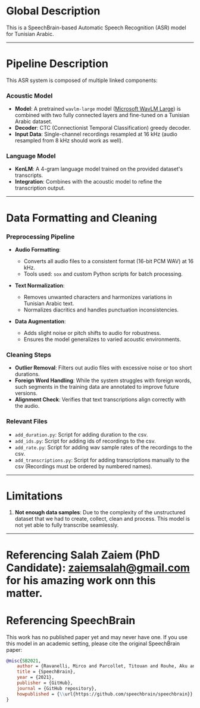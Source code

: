 # Global Description

This is a SpeechBrain-based Automatic Speech Recognition (ASR) model for Tunisian Arabic.

---

# Pipeline Description

This ASR system is composed of multiple linked components:

### Acoustic Model
- **Model**: A pretrained `wavlm-large` model ([Microsoft WavLM Large](https://huggingface.co/microsoft/wavlm-large)) is combined with two fully connected layers and fine-tuned on a Tunisian Arabic dataset.
- **Decoder**: CTC (Connectionist Temporal Classification) greedy decoder.
- **Input Data**: Single-channel recordings resampled at 16 kHz (audio resampled from 8 kHz should work as well).

### Language Model
- **KenLM**: A 4-gram language model trained on the provided dataset's transcripts.
- **Integration**: Combines with the acoustic model to refine the transcription output.

---

# Data Formatting and Cleaning

### Preprocessing Pipeline
- **Audio Formatting**: 
  - Converts all audio files to a consistent format (16-bit PCM WAV) at 16 kHz.
  - Tools used: `sox` and custom Python scripts for batch processing.

- **Text Normalization**:
  - Removes unwanted characters and harmonizes variations in Tunisian Arabic text.
  - Normalizes diacritics and handles punctuation inconsistencies.

- **Data Augmentation**:
  - Adds slight noise or pitch shifts to audio for robustness.
  - Ensures the model generalizes to varied acoustic environments.

### Cleaning Steps
- **Outlier Removal**: Filters out audio files with excessive noise or too short durations.
- **Foreign Word Handling**: While the system struggles with foreign words, such segments in the training data are annotated to improve future versions.
- **Alignment Check**: Verifies that text transcriptions align correctly with the audio.

### Relevant Files
- `add_duration.py`: Script for adding duration to the csv.
- `add_ids.py`: Script for adding ids of recordings to the csv.
- `add_rate.py`: Script for adding wav sample rates of the recordings to the csv.
- `add_transcriptions.py`: Script for adding transcriptions manually to the csv (Recordings must be ordered by numbered names).

---

# Limitations

1. **Not enough data samples**: Due to the complexity of the unstructured dataset that we had to create, collect, clean and process. This model is not yet able to fully transcribe seamlessly. 
---
# Referencing Salah Zaiem (PhD Candidate): zaiemsalah@gmail.com for his amazing work onn this matter.
# Referencing SpeechBrain

This work has no published paper yet and may never have one. If you use this model in an academic setting, please cite the original SpeechBrain paper:

```bibtex
@misc{SB2021,
    author = {Ravanelli, Mirco and Parcollet, Titouan and Rouhe, Aku and Plantinga, Peter and Rastorgueva, Elena and Lugosch, Loren and Dawalatabad, Nauman and Ju-Chieh, Chou and Heba, Abdel and Grondin, Francois and Aris, William and Liao, Chien-Feng and Cornell, Samuele and Yeh, Sung-Lin and Na, Hwidong and Gao, Yan and Fu, Szu-Wei and Subakan, Cem and De Mori, Renato and Bengio, Yoshua },
    title = {SpeechBrain},
    year = {2021},
    publisher = {GitHub},
    journal = {GitHub repository},
    howpublished = {\\url{https://github.com/speechbrain/speechbrain}},
}

